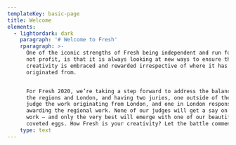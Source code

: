 ```yaml
---
templateKey: basic-page
title: Welcome
elements:
  - lightordark: dark
    paragraph: '# Welcome to Fresh'
    rparagraph: >-
      One of the iconic strengths of Fresh being independent and run for passion
      not profit, is that it is always looking at new ways to ensure that strong
      creativity is embraced and rewarded irrespective of where it has
      originated from. 


      For Fresh 2020, we’re taking a step forward to address the balance between
      the regions and London, and having two juries, one outside of the M25 to
      judge the work originating from London, and one in London responsible for
      awarding the regional work. None of our judges will get a say on their own
      work – and only the very best will emerge with one of our beautiful
      coveted eggs. How Fresh is your creativity? Let the battle commence...
    type: text
---
```


